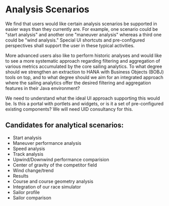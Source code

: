 # Analysis Scenarios

We find that users would like certain analysis scenarios be supported in easier ways than they currently are. For example, one scenario could be "start analysis" and another one "maneuver analysis" whereas a third one could be "wind analysis." Special UI shortcuts and pre-configured perspectives shall support the user in these typical activities.

More advanced users also like to perform historic analyses and would like to see a more systematic approach regarding filtering and aggregation of various metrics accumulated by the core sailing analytics. To what degree should we strengthen an extraction to HANA with Business Objects (BOBJ) tools on top, and to what degree should we aim for an integrated approach where the sailing analytics offer the desired filtering and aggregation features in their Java environment?

We need to understand what the ideal UI approach supporting this would be. Is this a portal with portlets and widgets, or is it a set of pre-configured existing components? We will need UID consultancy for this.

## Candidates for analytical scenarios:
* Start analysis
* Maneuver performance analysis
* Speed analysis
* Track analysis
* Upwind/Downwind performance comparision
* Center of gravity of the competitor field
* Wind change/trend
* Results
* Course and course geometry analysis
* Integration of our race simulator
* Sailor profile
* Sailor comparison